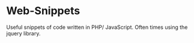 # Web-Snippets
Useful snippets of code written in PHP/ JavaScript. Often times using the jquery library.
